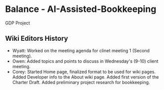 # Balance - AI-Assisted-Bookkeeping
GDP Project

## Wiki Editors History
* Wyatt: Worked on the meeting agenda for clinet meeting 1 (Second meeting).
* Owen: Added topics and points to discuss in Wednesday's (9-10) client meeting.
* Corey: Started Home page, finalized format to be used for wiki pages. Added Developer info to the About wiki page. Added first version of the Charter Draft. Added preliminary project research for bookkeeping.
